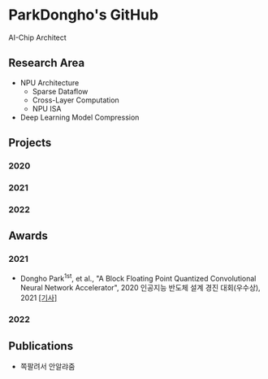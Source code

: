 # ParkDongho's GitHub
AI-Chip Architect

## Research Area
* NPU Architecture
  * Sparse Dataflow
  * Cross-Layer Computation
  * NPU ISA
* Deep Learning Model Compression

## Projects
### 2020

### 2021

### 2022

## Awards
### 2021
* Dongho Park<sup>1st</sup>, et al., "A Block Floating Point Quantized Convolutional Neural Network Accelerator", 2020 인공지능 반도체 설계 경진 대회(우수상), 2021 [[기사]](https://www.msit.go.kr/bbs/view.do?sCode=user&mId=113&mPid=112&pageIndex=3&bbsSeqNo=94&nttSeqNo=3180308&searchOpt=ALL&searchTxt=)

### 2022

## Publications
* 쪽팔려서 안알랴줌

